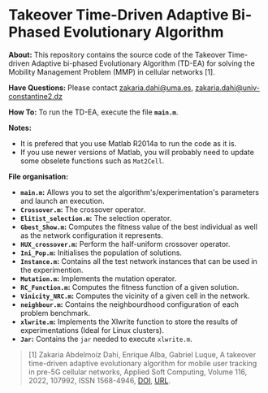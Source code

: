 # Takeover Time-Driven Adaptive Bi-Phased Evolutionary Algorithm 
**About:** This repository contains the source code of the Takeover Time-driven Adaptive bi-phased Evolutionary Algorithm (TD-EA) for solving the Mobility Management Problem (MMP) in cellular networks [1]. 

**Have Questions:** Please contact zakaria.dahi@uma.es, zakaria.dahi@univ-constantine2.dz

**How To:** To run the TD-EA, execute the file **```main.m```**.

**Notes:**
- It is prefered that you use Matlab R2014a to run the code as it is. 
- If you use newer versions of Matlab, you will probably need to update some obselete functions such as ```Mat2Cell```.

**File organisation:**
- **```main.m```:** Allows you to set the algorithm's/experimentation's parameters and launch an execution.
- **```Crossover.m```:** The crossover operator.
- **```Elitist_selection.m```:** The selection operator.
- **```Gbest_Show.m```:** Computes the fitness value of the best individual as well as the network configuration it represents.
- **```HUX_crossover.m```:** Perform the half-uniform crossover operator.
- **```Ini_Pop.m```:** Initialises the population of solutions.
- **```Instance.m```:** Contains all the test network instances that can be used in the experimention.
- **```Mutation.m```:** Implements the mutation operator.
- **```RC_Function.m```:** Computes the fitness function of a given solution.
- **```Vinicity_NRC.m```:** Computes the vicinity of a given cell in the network.
- **```neighbour.m```:** Contains the neighbourdhood configuration of each problem benchmark.
- **```xlwrite.m```:** Implements the Xlwrite function to store the results of experimentations (Ideal for Linux clusters).
- **```Jar```:** Contains the ```jar``` needed to execute ```xlwrite.m```.

> [1] Zakaria Abdelmoiz Dahi, Enrique Alba, Gabriel Luque, A takeover time-driven adaptive evolutionary algorithm for mobile user tracking in pre-5G cellular networks, Applied Soft Computing, Volume 116, 2022, 107992, ISSN 1568-4946, [DOI](https://doi.org/10.1016/j.asoc.2021.107992), [URL](https://www.sciencedirect.com/science/article/pii/S1568494621009145).
